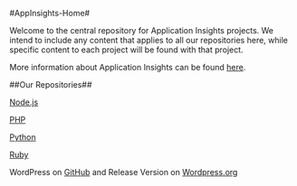 #AppInsights-Home#

Welcome to the central repository for Application Insights projects. We intend to include any content that applies to all our repositories here, while specific content to each project will be found with that project.

More information about Application Insights can be found [here](http://azure.microsoft.com/en-us/documentation/articles/app-insights-get-started/).


##Our Repositories##

[Node.js](https://github.com/Microsoft/AppInsights-node.js)

[PHP](https://github.com/Microsoft/AppInsights-PHP)

[Python](https://github.com/Microsoft/AppInsights-Python)

[Ruby](https://github.com/Microsoft/AppInsights-Ruby)

WordPress on [GitHub](https://github.com/Microsoft/AppInsights-WordPress) and Release Version on [Wordpress.org](https://wordpress.org/plugins/application-insights/)





